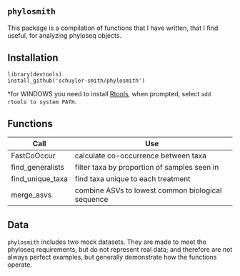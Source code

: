 
## `phylosmith`

This package is a compilation of functions that I have written, that I find useful, for analyzing phyloseq objects.

## Installation

```
library(devtools)
install_github('schuyler-smith/phylosmith')
```

\*for WINDOWS you need to install <a href="https://cran.r-project.org/bin/windows/Rtools/" target="_blank" >Rtools</a>, when prompted, select `add rtools to system PATH`.

## Functions

Call			 | Use
---------------- | ------------------------------------------------
FastCoOccur      | calculate co-occurrence between taxa
find_generalists | filter taxa by proportion of samples seen in
find_unique_taxa | find taxa unique to each treatment
merge_asvs       | combine ASVs to lowest common biological sequence

## Data

`phylosmith` includes two mock datasets. They are made to meet the phyloseq requirements, but do not represent real data; and therefore are not always perfect examples, but generally demonstrate how the functions operate.
